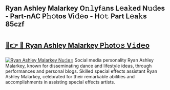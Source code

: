 ## Ryan Ashley Malarkey O𝚗𝚕yf𝚊ns L𝚎a𝚔ed N𝚞𝚍es - Part-nAC P𝚑𝚘tos Vi𝚍𝚎o - H𝚘𝚝 Part L𝚎a𝚔s 85czf

# <h2><a href="http://kf4g3h.oniu.top/?m=Ryan+Ashley+Malarkey">🔗👉 🔴 Ryan Ashley Malarkey P𝚑ot𝚘𝚜 V𝚒d𝚎o</a></h2>

[![Ryan Ashley Malarkey Nu𝚍e𝚜](https://i.imgur.com/0qMVB7G.gif)](http://kf4g3h.oniu.top/?m=Ryan+Ashley+Malarkey)
Social media personality Ryan Ashley Malarkey, known for disseminating dance and lifestyle ideas, through performances and personal blogs. Skilled special effects assistant Ryan Ashley Malarkey, celebrated for their remarkable abilities and accomplishments in assisting special effects artists.  
